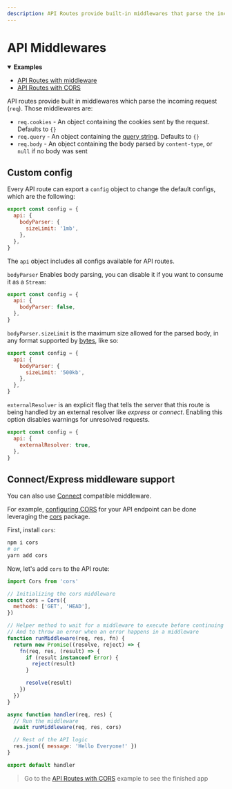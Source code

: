 ```yaml
---
description: API Routes provide built-in middlewares that parse the incoming request. Learn more about them here.
---
```


# API Middlewares

<details open>
  <summary><b>Examples</b></summary>
  <ul>
    <li><a href="https://github.com/vercel/next.js/tree/canary/examples/api-routes-middleware">API Routes with middleware</a></li>
    <li><a href="https://github.com/vercel/next.js/tree/canary/examples/api-routes-cors">API Routes with CORS</a></li>
  </ul>
</details>

API routes provide built in middlewares which parse the incoming request (`req`). Those middlewares are:

- `req.cookies` - An object containing the cookies sent by the request. Defaults to `{}`
- `req.query` - An object containing the [query string](https://en.wikipedia.org/wiki/Query_string). Defaults to `{}`
- `req.body` - An object containing the body parsed by `content-type`, or `null` if no body was sent

## Custom config

Every API route can export a `config` object to change the default configs, which are the following:

```js
export const config = {
  api: {
    bodyParser: {
      sizeLimit: '1mb',
    },
  },
}
```

The `api` object includes all configs available for API routes.

`bodyParser` Enables body parsing, you can disable it if you want to consume it as a `Stream`:

```js
export const config = {
  api: {
    bodyParser: false,
  },
}
```

`bodyParser.sizeLimit` is the maximum size allowed for the parsed body, in any format supported by [bytes](https://github.com/visionmedia/bytes.js), like so:

```js
export const config = {
  api: {
    bodyParser: {
      sizeLimit: '500kb',
    },
  },
}
```

`externalResolver` is an explicit flag that tells the server that this route is being handled by an external resolver like _express_ or _connect_. Enabling this option disables warnings for unresolved requests.

```js
export const config = {
  api: {
    externalResolver: true,
  },
}
```

## Connect/Express middleware support

You can also use [Connect](https://github.com/senchalabs/connect) compatible middleware.

For example, [configuring CORS](https://developer.mozilla.org/en-US/docs/Web/HTTP/CORS) for your API endpoint can be done leveraging the [cors](https://www.npmjs.com/package/cors) package.

First, install `cors`:

```bash
npm i cors
# or
yarn add cors
```

Now, let's add `cors` to the API route:

```js
import Cors from 'cors'

// Initializing the cors middleware
const cors = Cors({
  methods: ['GET', 'HEAD'],
})

// Helper method to wait for a middleware to execute before continuing
// And to throw an error when an error happens in a middleware
function runMiddleware(req, res, fn) {
  return new Promise((resolve, reject) => {
    fn(req, res, (result) => {
      if (result instanceof Error) {
        reject(result)
      }

      resolve(result)
    })
  })
}

async function handler(req, res) {
  // Run the middleware
  await runMiddleware(req, res, cors)

  // Rest of the API logic
  res.json({ message: 'Hello Everyone!' })
}

export default handler
```

> Go to the [API Routes with CORS](https://github.com/vercel/next.js/tree/canary/examples/api-routes-cors) example to see the finished app

